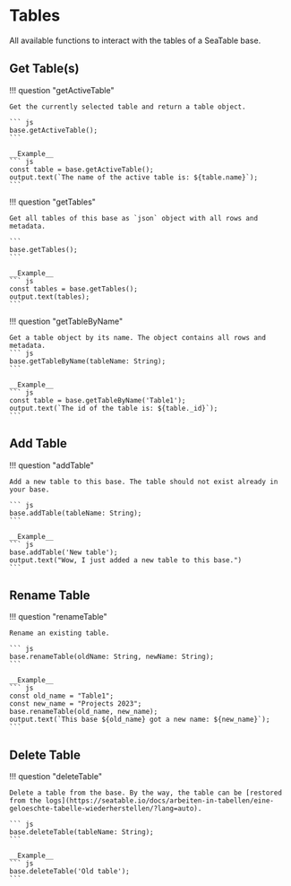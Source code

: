 # Tables

All available functions to interact with the tables of a SeaTable base.

## Get Table(s)

!!! question "getActiveTable"

    Get the currently selected table and return a table object.

    ``` js
    base.getActiveTable();
    ```

    __Example__
    ``` js
    const table = base.getActiveTable();
    output.text(`The name of the active table is: ${table.name}`);
    ```

!!! question "getTables"

    Get all tables of this base as `json` object with all rows and metadata.

    ```
    base.getTables();
    ```

    __Example__
    ``` js
    const tables = base.getTables();
    output.text(tables);
    ```

!!! question "getTableByName"

    Get a table object by its name. The object contains all rows and metadata.
    ``` js
    base.getTableByName(tableName: String);
    ```

    __Example__
    ``` js
    const table = base.getTableByName('Table1');
    output.text(`The id of the table is: ${table._id}`);
    ```

## Add Table

!!! question "addTable"

    Add a new table to this base. The table should not exist already in your base.

    ``` js
    base.addTable(tableName: String);
    ```

    __Example__
    ``` js
    base.addTable('New table');
    output.text("Wow, I just added a new table to this base.")
    ```

## Rename Table

!!! question "renameTable"

    Rename an existing table.

    ``` js
    base.renameTable(oldName: String, newName: String);
    ```

    __Example__
    ``` js
    const old_name = "Table1";
    const new_name = "Projects 2023";
    base.renameTable(old_name, new_name);
    output.text(`This base ${old_name} got a new name: ${new_name}`);
    ```

## Delete Table

!!! question "deleteTable"

    Delete a table from the base. By the way, the table can be [restored from the logs](https://seatable.io/docs/arbeiten-in-tabellen/eine-geloeschte-tabelle-wiederherstellen/?lang=auto).

    ``` js
    base.deleteTable(tableName: String);
    ```

    __Example__
    ``` js
    base.deleteTable('Old table');
    ```
